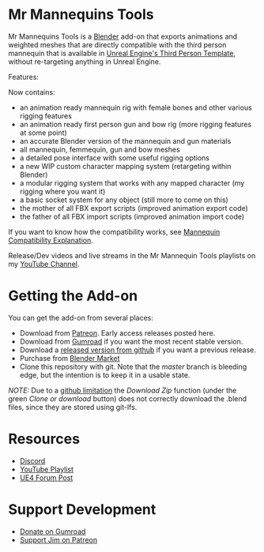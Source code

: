 # Mr Mannequins Tools

Mr Mannequins Tools is a [Blender](https://www.blender.org/) add-on that exports animations and weighted meshes that are directly compatible with the
third person mannequin that is available in [Unreal Engine's Third Person Template](https://docs.unrealengine.com/en-US/Resources/Templates/ThirdPerson/index.html),
without re-targeting anything in Unreal Engine.

Features:

Now contains:

- an animation ready mannequin rig with female bones and other various rigging features
- an animation ready first person gun and bow rig (more rigging features at some point)
- an accurate Blender version of the mannequin and gun materials
- all mannequin, femmequin, gun and bow meshes
- a detailed pose interface with some useful rigging options
- a new WIP custom character mapping system (retargeting within Blender)
- a modular rigging system that works with any mapped character (my rigging where you want it)
- a basic socket system for any object (still more to come on this)
- the mother of all FBX export scripts (improved animation export code)
- the father of all FBX import scripts (improved animation import code)

If you want to know how the compatibility works, see [Mannequin Compatibility Explanation](https://www.youtube.com/watch?v=pRoQ3T8chUg&list=PL1VT6HxCKabeKxASV_HUrt3mtn3ld6sa0&index=3).

Release/Dev videos and live streams in the Mr Mannequin Tools playlists on my [YouTube Channel](https://www.youtube.com/c/JimKroovy).

# Getting the Add-on

You can get the add-on from several places:

- Download from [Patreon](https://www.patreon.com/JimKroovy/posts). Early access releases posted here.
- Download from [Gumroad](https://gumroad.com/jimkroovy) if you want the most recent stable version.
- Download a [released version from github](https://github.com/Jim-Kroovy/Mr-Mannequins-Tools/releases) if you want a previous release.
- Purchase from [Blender Market](https://blendermarket.com/products/mr-mannequins-tools)
- Clone this repository with git. Note that the *master* branch is bleeding edge, but the intention is to keep it in a usable state.

_NOTE:_ Due to a [github limitation](https://github.com/git-lfs/git-lfs/issues/903) the *Download Zip* function (under the green *Clone or download* button) does not correctly download the .blend files, since
they are stored using git-lfs.

# Resources

- [Discord](https://discord.gg/wkPZJaH)
- [YouTube Playlist](https://www.youtube.com/playlist?list=PL1VT6HxCKabeKxASV_HUrt3mtn3ld6sa0)
- [UE4 Forum Post](https://forums.unrealengine.com/community/community-content-tools-and-tutorials/1661319-mannequin-compatible-animations-and-meshes-blender-to-ue4-free-addon-mr-mannequins-tools-1-1)


# Support Development

- [Donate on Gumroad](https://gumroad.com/jimkroovy)
- [Support Jim on Patreon](https://patreon.com/JimKroovy)
